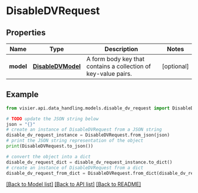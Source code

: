 # DisableDVRequest


## Properties

Name | Type | Description | Notes
------------ | ------------- | ------------- | -------------
**model** | [**DisableDVModel**](DisableDVModel.md) | A form body key that contains a collection of key-value pairs. | [optional] 

## Example

```python
from visier.api.data_handling.models.disable_dv_request import DisableDVRequest

# TODO update the JSON string below
json = "{}"
# create an instance of DisableDVRequest from a JSON string
disable_dv_request_instance = DisableDVRequest.from_json(json)
# print the JSON string representation of the object
print(DisableDVRequest.to_json())

# convert the object into a dict
disable_dv_request_dict = disable_dv_request_instance.to_dict()
# create an instance of DisableDVRequest from a dict
disable_dv_request_from_dict = DisableDVRequest.from_dict(disable_dv_request_dict)
```
[[Back to Model list]](../README.md#documentation-for-models) [[Back to API list]](../README.md#documentation-for-api-endpoints) [[Back to README]](../README.md)


